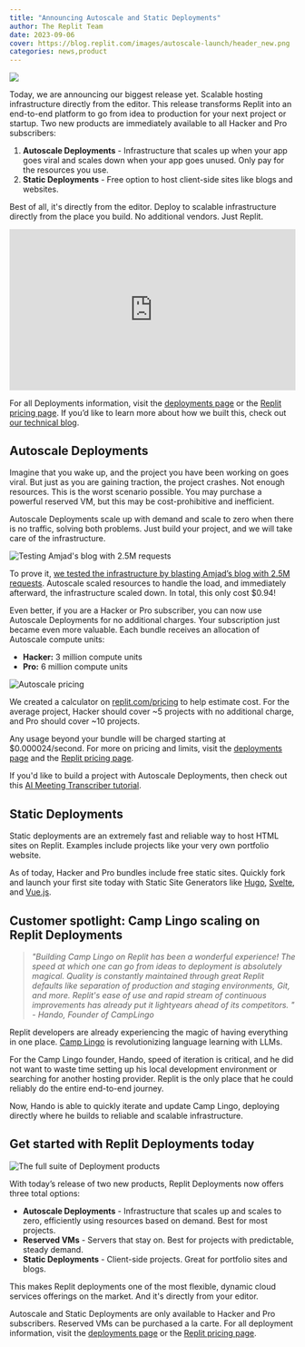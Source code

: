 ```yaml
---
title: "Announcing Autoscale and Static Deployments"
author: The Replit Team
date: 2023-09-06
cover: https://blog.replit.com/images/autoscale-launch/header_new.png
categories: news,product
---
```


![](https://blog.replit.com/images/autoscale-launch/header_new.png)

Today, we are announcing our biggest release yet. Scalable hosting infrastructure directly from the editor. This release transforms Replit into an end-to-end platform to go from idea to production for your next project or startup. Two new products are immediately available to all Hacker and Pro subscribers:
1. **Autoscale Deployments** - Infrastructure that scales up when your app goes viral and scales down when your app goes unused. Only pay for the resources you use.
2. **Static Deployments** - Free option to host client-side sites like blogs and websites.

Best of all, it's directly from the editor. Deploy to scalable infrastructure directly from the place you build. No additional vendors. Just Replit.

<style>
  .video-container {
  position: relative;
  padding-bottom: 56.25%;
}

.video-container iframe {
  position: absolute;
  top: 0;
  left: 0;
  width: 100%;
  height: 100%;
}
</style>
<div class="video-container"><iframe src="https://www.youtube.com/embed/A5_qYYKEVEg?si=Ez8oXfqXgW76fLYa" title="YouTube video player" frameborder="0" allow="accelerometer; autoplay; clipboard-write; encrypted-media; gyroscope; picture-in-picture" allowfullscreen></iframe></div>

For all Deployments information, visit the [deployments page](https://replit.com/deployments) or the [Replit pricing page](https://replit.com/pricing). If you’d like to learn more about how we built this, check out [our technical blog](http://blog.replit.com/deployments-image-streaming).

## Autoscale Deployments

Imagine that you wake up, and the project you have been working on goes viral. But just as you are gaining traction, the project crashes. Not enough resources. This is the worst scenario possible. You may purchase a powerful reserved VM, but this may be cost-prohibitive and inefficient.

Autoscale Deployments scale up with demand and scale to zero when there is no traffic, solving both problems. Just build your project, and we will take care of the infrastructure.

![Testing Amjad's blog with 2.5M requests](https://blog.replit.com/images/autoscale-launch/amjad-tweet.png)

To prove it, [we tested the infrastructure by blasting Amjad’s blog with 2.5M requests](https://twitter.com/amasad/status/1695951224997384599?s=20). Autoscale scaled resources to handle the load, and immediately afterward, the infrastructure scaled down. In total, this only cost $0.94!

Even better, if you are a Hacker or Pro subscriber, you can now use Autoscale Deployments for no additional charges. Your subscription just became even more valuable. Each bundle receives an allocation of Autoscale compute units:
* **Hacker:** 3 million compute units
* **Pro:** 6 million compute units

![Autoscale pricing](https://blog.replit.com/images/autoscale-launch/autoscale-pricing.gif)

We created a calculator on [replit.com/pricing](http://replit.com/pricing) to help estimate cost. For the average project, Hacker should cover ~5 projects with no additional charge, and Pro should cover ~10 projects.

Any usage beyond your bundle will be charged starting at $0.000024/second. For more on pricing and limits, visit the [deployments page](https://replit.com/site/deployments) and the [Replit pricing page](https://replit.com/pricing).

If you'd like to build a project with Autoscale Deployments, then check out this [AI Meeting Transcriber tutorial](https://replit.com/@DavidAtReplit/Meeting-Transcriber?v=1).

## Static Deployments

Static deployments are an extremely fast and reliable way to host HTML sites on Replit. Examples include projects like your very own portfolio website.

As of today, Hacker and Pro bundles include free static sites. Quickly fork and launch your first site today with Static Site Generators like [Hugo](https://replit.com/@replit/Hugo?v=1#README.md), [Svelte](https://replit.com/@replit/Svelte?v=1#README.md), and [Vue.js](https://replit.com/@replit/VueJS?v=1#README.md).

## Customer spotlight: Camp Lingo scaling on Replit Deployments

> _"Building Camp Lingo on Replit has been a wonderful experience! The speed at which one can go from ideas to deployment is absolutely magical. Quality is constantly maintained through great Replit defaults like separation of production and staging environments, Git, and more. Replit's ease of use and rapid stream of continuous improvements has already put it lightyears ahead of its competitors. " - Hando, Founder of CampLingo_


Replit developers are already experiencing the magic of having everything in one place. [Camp Lingo](https://camplingo.com/) is revolutionizing language learning with LLMs.

For the Camp Lingo founder, Hando, speed of iteration is critical, and he did not want to waste time setting up his local development environment or searching for another hosting provider. Replit is the only place that he could reliably do the entire end-to-end journey.

Now, Hando is able to quickly iterate and update Camp Lingo, deploying directly where he builds to reliable and scalable infrastructure.

## Get started with Replit Deployments today

![The full suite of Deployment products](https://blog.replit.com/images/autoscale-launch/deployment-skus.png)

With today’s release of two new products, Replit Deployments now offers three total options:
* **Autoscale Deployments** - Infrastructure that scales up and scales to zero, efficiently using resources based on demand. Best for most projects.
* **Reserved VMs** - Servers that stay on. Best for projects with predictable, steady demand.
* **Static Deployments** - Client-side projects. Great for portfolio sites and blogs.

This makes Replit deployments one of the most flexible, dynamic cloud services offerings on the market. And it's directly from your editor.

Autoscale and Static Deployments are only available to Hacker and Pro subscribers. Reserved VMs can be purchased a la carte. For all deployment information, visit the [deployments page](https://replit.com/deployments) or the [Replit pricing page](https://replit.com/pricing).